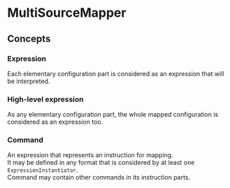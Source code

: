 # MultiSourceMapper

## Concepts

### Expression
Each elementary configuration part is considered as an expression that will be interpreted.

### High-level expression
As any elementary configuration part, the whole mapped configuration is considered as an expression too.

### Command
An expression that represents an instruction for mapping.  
It may be defined in any format that is considered by at least one `ExpressionInstantiator`.  
Command may contain other commands in its instruction parts.